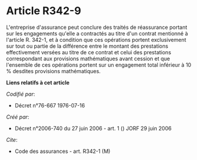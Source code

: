 # Article R342-9

L'entreprise d'assurance peut conclure des traités de réassurance portant sur les engagements qu'elle a contractés au titre
d'un contrat mentionné à l'article R. 342-1, et à condition que ces opérations portent exclusivement sur tout ou partie de la
différence entre le montant des prestations effectivement versées au titre de ce contrat et celui des prestations
correspondant aux provisions mathématiques avant cession et que l'ensemble de ces opérations portent sur un engagement total
inférieur à 10 % desdites provisions mathématiques.

**Liens relatifs à cet article**

_Codifié par_:

  - Décret n°76-667 1976-07-16

_Créé par_:

  - Décret n°2006-740 du 27 juin 2006 - art. 1 () JORF 29 juin 2006

_Cite_:

  - Code des assurances - art. R342-1 (M)
